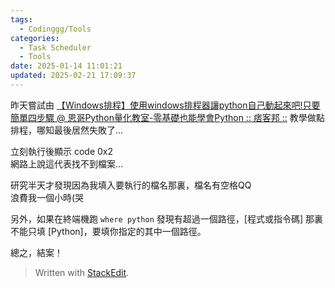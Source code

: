 ```yaml
---
tags:
  - Codinggg/Tools
categories:
  - Task Scheduler
  - Tools
date: 2025-01-14 11:01:21
updated: 2025-02-21 17:09:37
---
```


昨天嘗試由 [【Windows排程】使用windows排程器讓python自己動起來吧!只要簡單四步驟 @ 恩哥Python量化教室-零基礎也能學會Python :: 痞客邦 ::](https://pixnashpython.pixnet.net/blog/post/41511724-%E3%80%90win10%E6%8E%92%E7%A8%8B%E3%80%91%E4%BD%BF%E7%94%A8windows%E6%8E%92%E7%A8%8B) 教學做點排程，哪知最後居然失敗了...

立刻執行後顯示 code 0x2  
網路上說這代表找不到檔案...

研究半天才發現因為我填入要執行的檔名那裏，檔名有空格QQ  
浪費我一個小時(哭

另外，如果在終端機跑 `where python` 發現有超過一個路徑，[程式或指令碼] 那裏不能只填 [Python]，要填你指定的其中一個路徑。

總之，結案！


> Written with [StackEdit](https://stackedit.io/).
